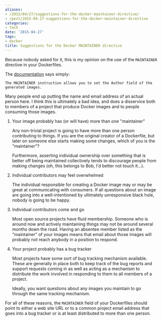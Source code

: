```yaml
---
aliases:
- /2015/04/27/suggestions-for-the-docker-maintainer-directive/
- /post/2015-04-27-suggestions-for-the-docker-maintainer-directive
categories:
- tech
date: '2015-04-27'
tags:
- docker
title: Suggestions for the Docker MAINTAINER directive
---
```


Because nobody asked for it, this is my opinion on the use of the
`MAINTAINER` directive in your Dockerfiles.

The [documentation][] says simply:

    The MAINTAINER instruction allows you to set the Author field of the generated images.

[documentation]: https://docs.docker.com/reference/builder/#maintainer

Many people end up putting the name and email address of an actual
person here.  I think this is ultimately a bad idea, and does a
disservice both to members of a project that produce Docker images and
to people consuming those images.

1. Your image probably has (or will have) more than one "maintainer"

    Any non-trivial project is going to have more than one person
    contributing to things.  If you are the original creator of a
    Dockerfile, but later on someone else starts making some changes,
    which of you is the "maintainer"?

    Furthermore, asserting individual ownership over something that is
    better off being maintained collectively tends to discourage
    people from making changes (oh, this belongs to Bob, I'd better not
    touch it...).

1. Individual contributors may feel overwhelmed

    The individual responsible for creating a Docker image may or may be
    great at communicating with consumers.  If all questions about an
    image are going into a well-intentioned by ultimately unresponsive
    black hole, nobody is going to be happy.

1. Individual contributors come and go

    Most open source projects have fluid membership.  Someone who is
    around now and actively maintaining things may not be around several
    months down the road.  Having an absentee member listed as the
    "maintainer" of your images means that email about those images will
    probably not reach anybody in a position to respond.

1. Your project probably has a bug tracker

    Most projects have some sort of bug tracking mechanism available.
    These are generally in place both to keep track of the bug reports
    and support requests coming in as well as acting as a mechanism to
    distribute the work involved in responding to them to all members of
    a project.

    Ideally, you want questions about any images you maintain to go
    through the same tracking mechanism.

For all of these reasons, the `MAINTAINER` field of your Dockerfiles
should point to either a web site URL or to a common project email
address that goes into a bug tracker or is at least distributed to
more than one person.
